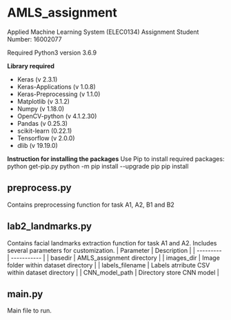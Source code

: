 # AMLS_assignment
Applied Machine Learning System (ELEC0134) Assignment
Student Number: 16002077

Required Python3 version 3.6.9

**Library required**
- Keras (v 2.3.1)
- Keras-Applications (v 1.0.8)
- Keras-Preprocessing (v 1.1.0)
- Matplotlib (v 3.1.2)
- Numpy (v 1.18.0)
- OpenCV-python (v 4.1.2.30)
- Pandas (v 0.25.3)
- scikit-learn (0.22.1)
- Tensorflow (v 2.0.0)
- dlib (v 19.19.0)

**Instruction for installing the packages**
Use Pip to install required packages:
  python get-pip.py
  python -m pip install --upgrade pip
  pip install <PACKAGE>

## preprocess.py
Contains preprocessing function for task A1, A2, B1 and B2

## lab2_landmarks.py
Contains facial landmarks extraction function for task A1 and A2.
Includes several parameters for customization.
| Parameter | Description  |
| --------- | -----------  |
|  basedir | AMLS_assignment directory |
| images_dir | Image folder within dataset directory |
| labels_filename | Labels atrribute CSV within dataset directory |
| CNN_model_path | Directory store CNN model |

## main.py
Main file to run.
